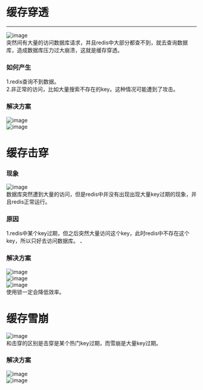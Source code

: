 # 缓存穿透
***  
![image](https://user-images.githubusercontent.com/96570699/194767722-2999fdb7-20f7-4fb6-81f4-56dc2cf961ef.png)    
突然间有大量的访问数据库请求，并且redis中大部分都查不到，就去查询数据库，造成数据库压力过大崩溃，这就是缓存穿透。  

### 如何产生
1.redis查询不到数据。  
2.非正常的访问，比如大量搜索不存在的key。这种情况可能遭到了攻击。    


### 解决方案
![image](https://user-images.githubusercontent.com/96570699/194768098-16f67e6e-6b18-49c8-9178-21ca4ba74ec4.png)  
![image](https://user-images.githubusercontent.com/96570699/194768251-09bc12cf-06ff-4b90-a77f-82ed07e6e0cf.png)  




# 缓存击穿
### 现象
![image](https://user-images.githubusercontent.com/96570699/194768411-6c8ab37c-dce0-47d2-820f-8828b60fe6cb.png)  
数据库突然遭到大量的访问，但是redis中并没有出现出现大量key过期的现象，并且redis正常运行。  


### 原因
1.redis中某个key过期，但之后突然大量访问这个key，此时redis中不存在这个key，所以只好去访问数据库。  、


### 解决方案
![image](https://user-images.githubusercontent.com/96570699/194768755-a97c923e-1bd6-4e33-80a8-fd614bb1f1eb.png)  
![image](https://user-images.githubusercontent.com/96570699/194768868-36f1e9b5-23db-47da-8709-e57eabdf58bb.png)  
![image](https://user-images.githubusercontent.com/96570699/194768844-acfd24a1-f8b8-481c-9f25-1c0962b33b40.png)  
使用锁一定会降低效率。  




# 缓存雪崩
![image](https://user-images.githubusercontent.com/96570699/194768952-072586d3-fffe-4078-a658-5318d7e363f0.png)  
和击穿的区别是击穿是某个热门key过期，而雪崩是大量key过期。  


### 解决方案
![image](https://user-images.githubusercontent.com/96570699/194769173-2d05ff82-eacd-4f7a-b047-a1a1366b0fd6.png)  
![image](https://user-images.githubusercontent.com/96570699/194769246-ce99c17e-f903-473e-ab1f-bb44718a01d7.png)  


